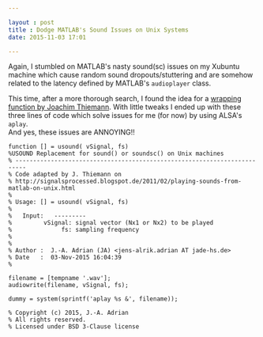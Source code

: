 ```yaml
---

layout : post
title : Dodge MATLAB's Sound Issues on Unix Systems
date: 2015-11-03 17:01

---
```


Again, I stumbled on MATLAB's nasty sound(sc) issues on my Xubuntu machine which cause random sound dropouts/stuttering and are somehow related to the latency defined by MATLAB's `audioplayer` class.

 This time, after a more thorough search, I found the idea for a [wrapping function by Joachim Thiemann](http://signalsprocessed.blogspot.de/2011/02/playing-sounds-from-matlab-on-unix.html).
With little tweaks I ended up with these three lines of code which solve issues for me (for now) by using ALSA's `aplay`.  
And yes, these issues are ANNOYING!!

    function [] = usound( vSignal, fs)
    %USOUND Replacement for sound() or soundsc() on Unix machines
    % -------------------------------------------------------------------------
    % Code adapted by J. Thiemann on
    % http://signalsprocessed.blogspot.de/2011/02/playing-sounds-from-matlab-on-unix.html
    %
    % Usage: [] = usound( vSignal, fs)
    %
    %   Input:   ---------
    %         vSignal: signal vector (Nx1 or Nx2) to be played
    %              fs: sampling frequency
    %
    %
    % Author :  J.-A. Adrian (JA) <jens-alrik.adrian AT jade-hs.de>
    % Date   :  03-Nov-2015 16:04:39
    %

    filename = [tempname '.wav'];
    audiowrite(filename, vSignal, fs);

    dummy = system(sprintf('aplay %s &', filename));

    % Copyright (c) 2015, J.-A. Adrian
    % All rights reserved.
    % Licensed under BSD 3-Clause license
